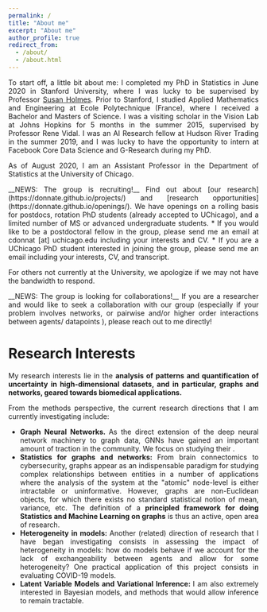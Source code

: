 ```yaml
---
permalink: /
title: "About me"
excerpt: "About me"
author_profile: true
redirect_from: 
  - /about/
  - /about.html
---
```



<p><div style="text-align: justify"> 
To start off, a little bit about me: I completed my PhD in Statistics in June 2020 in Stanford University, where I was lucky to be supervised by Professor <a href="https://statweb.stanford.edu/~susan/susan_person.html">Susan Holmes</a>.
Prior to Stanford, I studied Applied Mathematics and Engineering at Ecole Polytechnique (France), where I received a Bachelor and Masters of Science. I was a visiting scholar in the Vision Lab at Johns Hopkins for 5 months in the summer 2015, supervised by Professor Rene Vidal. I was an AI Research fellow at Hudson River Trading in the summer 2019, and I was lucky to have the opportunity to intern at Facebook  Core Data Science and G-Research during my PhD.
</div></p>



<p><div style="text-align: justify"> 
As of August 2020, I am an Assistant Professor in the Department of Statistics at the University of Chicago. 
</div></p>


<p><div style="text-align: justify"> 
__NEWS:  The group is recruiting!__ Find out about [our research](https://donnate.github.io/projects/) and [research opportunities](https://donnate.github.io/openings/). 
We have openings on a rolling basis for postdocs, rotation PhD students (already accepted to UChicago), and a limited number of MS or advanced undergraduate students.
* If you would like to be a postdoctoral fellow in the group, please send me an email at cdonnat [at] uchicago.edu  including your interests and CV. 
* If you are a UChicago PhD student interested in joining the group, please send me an email including your interests, CV, and transcript. 

For others not currently at the University, we apologize if we may not have the bandwidth to respond.
</div></p>

<p><div style="text-align: justify"> 
__NEWS:  The group is looking for collaborations!__ If you are  a researcher and would like to seek a collaboration with our group (especially if your problem involves networks, or pairwise and/or higher order interactions between agents/ datapoints ), please reach out to me directly!
</div></p>








Research Interests
======
<p><div style="text-align: justify"> 
My research interests lie in the <b> analysis of patterns and quantification of uncertainty in high-dimensional datasets, and in particular, graphs and networks, geared towards biomedical applications. </b>
</div></p>


<p><div style="text-align: justify"> 
From the methods perspective, the current research directions that I am currently investigating include:
<ul>
<li> <b>Graph Neural Networks. </b> As the direct extension of the deep neural network machinery to graph data, GNNs  have gained an important amount of traction in the community.  We focus on studying their 
.</li>
<li> <b>  Statistics for graphs and networks: </b> From brain connectomics to cybersecurity, graphs appear as an indispensable paradigm for studying complex relationships between entities in a number of applications 
where the analysis of the system at the "atomic" node-level is either intractable or uninformative.
 However, graphs are non-Euclidean objects, for which there exists no standard statistical notion of mean, variance, etc. The definition of a <b>principled framework for doing Statistics and Machine Learning on graphs</b> is thus an active, open area of research.</li>
<li><b> Heterogeneity in models: </b> Another (related) direction of research that I have began investigating consists in assessing the impact of heterogeneity in models: how do models behave if we account for the lack of exchangeability between agents and allow for some heterogeneity? One practical application of this project consists in evaluating COVID-19 models.</li>
<li><b> Latent Variable Models and Variational Inference: </b> I am also extremely interested in Bayesian models, and methods that would allow inference to remain tractable. </li>
</ul>
</div></p>
  
